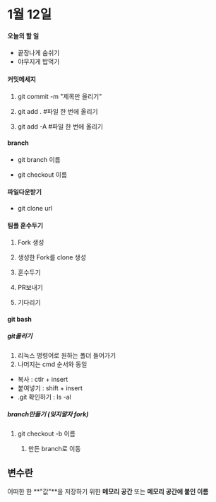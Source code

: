 # 1월 12일

#### 오늘의 할 일

* 끝장나게 숨쉬기
* 야무지게 밥먹기

#### 커밋메세지

1. git commit -m "제목만 올리기"

2. git add . #파일 한 번에 올리기

3. git add -A #파일 한 번에 올리기

#### branch 

* git branch 이름

* git checkout 이름 

#### 파일다운받기 

* git clone url

#### 팀플 훈수두기 

1. Fork 생성

2. 생성한 Fork를 clone 생성

3. 훈수두기

4. PR보내기

5. 기다리기

#### git bash

##### git올리기

1. 리눅스 명령어로 원하는 폴더 들어가기
2. 나머지는 cmd 순서와 동일

* 복사 : ctlr + insert
* 붙여넣기 : shift + insert
* .git 확인하기 : ls -al

##### branch만들기 (**잊지말자 fork**)

1. git checkout -b 이름

   1. 만든 branch로 이동

   

   

## 변수란 

어떠한 한 **"값"**을 저장하기 위한 **메모리 공간** 또는 **메모리 공간에 붙인 이름**

